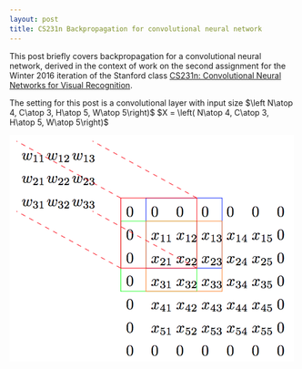 ```yaml
---
layout: post
title: CS231n Backpropagation for convolutional neural network
---
```

This post briefly covers backpropagation for a convolutional neural network, derived in the context of work on the second assignment for the Winter 2016 iteration of the Stanford class [CS231n: Convolutional Neural Networks for Visual Recognition](http://cs231n.stanford.edu/index.html).

The setting for this post is a convolutional layer with input size $\left N\atop 4, C\atop 3, H\atop 5, W\atop 5\right)$ $X = \left( N\atop 4, C\atop 3, H\atop 5, W\atop 5\right)$
<!---![_config.yml]({{ site.baseurl }}/images/convolution1.png)-->
<img src="/images/convolution1.png" width="500">

